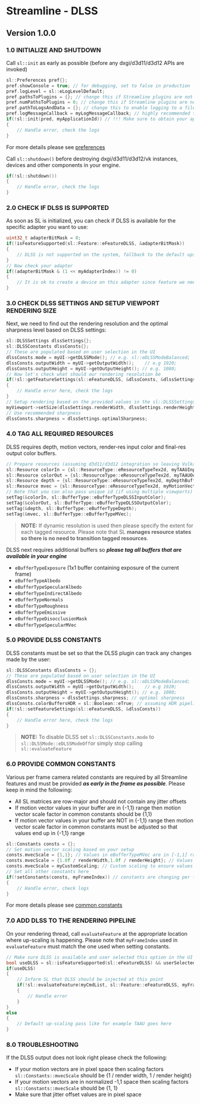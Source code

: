 ﻿

Streamline - DLSS
=======================

Version 1.0.0
------

### 1.0 INITIALIZE AND SHUTDOWN

Call `sl::init` as early as possible (before any dxgi/d3d11/d3d12 APIs are invoked)

```cpp
sl::Preferences pref{};
pref.showConsole = true; // for debugging, set to false in production
pref.logLevel = sl::eLogLevelDefault;
pref.pathsToPlugins = {}; // change this if Streamline plugins are not located next to the executable
pref.numPathsToPlugins = 0; // change this if Streamline plugins are not located next to the executable
pref.pathToLogsAndData = {}; // change this to enable logging to a file
pref.logMessageCallback = myLogMessageCallback; // highly recommended to track warning/error messages in your callback
if(!sl::init(pred, myApplicationId)) // !!! Make sure to obtain your app Id from NVIDIA !!!
{
    // Handle error, check the logs
}
```

For more details please see [preferences](ProgrammingGuide.md#221-preferences)

Call `sl::shutdown()` before destroying dxgi/d3d11/d3d12/vk instances, devices and other components in your engine.

```cpp
if(!sl::shutdown())
{
    // Handle error, check the logs
}
```

### 2.0 CHECK IF DLSS IS SUPPORTED

As soon as SL is initialized, you can check if DLSS is available for the specific adapter you want to use:

```cpp
uint32_t adapterBitMask = 0;
if(!isFeatureSupported(sl::Feature::eFeatureDLSS, &adapterBitMask))
{
    // DLSS is not supported on the system, fallback to the default upscaling method
}
// Now check your adapter
if((adapterBitMask & (1 << myAdapterIndex)) != 0)
{
    // It is ok to create a device on this adapter since feature we need is supported
}
```

### 3.0 CHECK DLSS SETTINGS AND SETUP VIEWPORT RENDERING SIZE

Next, we need to find out the rendering resolution and the optimal sharpness level based on DLSS settings:

```cpp
sl::DLSSSettings dlssSettings{};
sl::DLSSConstants dlssConsts{};
// These are populated based on user selection in the UI
dlssConsts.mode = myUI->getDLSSMode(); // e.g. sl::eDLSSModeBalanced;
dlssConsts.outputWidth = myUI->getOutputWidth();    // e.g 1920;
dlssConsts.outputHeight = myUI->getOutputHeight(); // e.g. 1080;
// Now let's check what should our rendering resolution be
if(!sl::getFeatureSettings(sl::eFeatureDLSS, &dlssConsts, &dlssSettings))
{
    // Handle error here, check the logs
}
// Setup rendering based on the provided values in the sl::DLSSSettings structure
myViewport->setSize(dlssSettings.renderWidth, dlssSettings.renderHeight);
// Use recommended sharpness
dlssConsts.sharpness = dlssSettings.optimalSharpness;
```

### 4.0 TAG ALL REQUIRED RESOURCES

DLSS requires depth, motion vectors, render-res input color and final-res output color buffers.

```cpp
// Prepare resources (assuming d3d11/d3d12 integration so leaving Vulkan view and device memory as null pointers)
sl::Resource colorIn = {sl::ResourceType::eResourceTypeTex2d, myTAAUInput, nullptr, nullptr, nullptr};
sl::Resource colorOut = {sl::ResourceType::eResourceTypeTex2d, myTAAUOutput, nullptr, nullptr, nullptr};
sl::Resource depth = {sl::ResourceType::eResourceTypeTex2d, myDepthBuffer, nullptr, nullptr, nullptr};
sl::Resource mvec = {sl::ResourceType::eResourceTypeTex2d, myMotionVectorsBuffer, nullptr, nullptr, nullptr};
// Note that you can also pass unique id (if using multiple viewports) and the extent of the resource if dynamic resolution is active
setTag(&colorIn, sl::BufferType::eBufferTypeDLSSInputColor);
setTag(&colorOut, sl::BufferType::eBufferTypeDLSSOutputColor);
setTag(&depth, sl::BufferType::eBufferTypeDepth);
setTag(&mvec, sl::BufferType::eBufferTypeMVec);
```

> **NOTE:**
> If dynamic resolution is used then please specify the extent for each tagged resource. Please note that SL **manages resource states so there is no need to transition tagged resources**.

DLSS next requires additional buffers so ***please tag all buffers that are available in your engine***

* `eBufferTypeExposure` (1x1 buffer containing exposure of the current frame)
* `eBufferTypeAlbedo`
* `eBufferTypeSpecularAlbedo`
* `eBufferTypeIndirectAlbedo`
* `eBufferTypeNormals`
* `eBufferTypeRoughness`
* `eBufferTypeEmissive`
* `eBufferTypeDisocclusionMask`
* `eBufferTypeSpecularMVec`

### 5.0 PROVIDE DLSS CONSTANTS

DLSS constants must be set so that the DLSS plugin can track any changes made by the user:

```cpp
sl::DLSSConstants dlssConsts = {};
// These are populated based on user selection in the UI
dlssConsts.mode = myUI->getDLSSMode(); // e.g. sl::eDLSSModeBalanced;
dlssConsts.outputWidth = myUI->getOutputWidth();    // e.g 1920;
dlssConsts.outputHeight = myUI->getOutputHeight(); // e.g. 1080;
dlssConsts.sharpness = dlssSettings.sharpness; // optimal sharpness
dlssConsts.colorBuffersHDR = sl::Boolean::eTrue; // assuming HDR pipeline
if(!sl::setFeatureSettings(sl::eFeatureDLSS, &dlssConsts))
{
    // Handle error here, check the logs
}
```

> **NOTE:**
> To disable DLSS set `sl::DLSSConstants.mode` to `sl::DLSSMode::eDLSSModeOff`or simply stop calling `sl::evaluateFeature`

### 6.0 PROVIDE COMMON CONSTANTS

Various per frame camera related constants are required by all Streamline features and must be provided ***as early in the frame as possible***. Please keep in mind the following: 

* All SL matrices are row-major and should not contain any jitter offsets
* If motion vector values in your buffer are in {-1,1} range then motion vector scale factor in common constants should be {1,1}
* If motion vector values in your buffer are NOT in {-1,1} range then motion vector scale factor in common constants must be adjusted so that values end up in {-1,1} range

```cpp
sl::Constants consts = {};
// Set motion vector scaling based on your setup
consts.mvecScale = {1,1}; // Values in eBufferTypeMVec are in [-1,1] range
consts.mvecScale = {1.0f / renderWidth,1.0f / renderHeight}; // Values in eBufferTypeMVec are in pixel space
consts.mvecScale = myCustomScaling; // Custom scaling to ensure values end up in [-1,1] range
// Set all other constants here
if(!setConstants(consts, myFrameIndex)) // constants are changing per frame so frame index is required
{
    // Handle error, check logs
}
```
For more details please see [common constants](ProgrammingGuide.md#251-common-constants)

### 7.0 ADD DLSS TO THE RENDERING PIPELINE

On your rendering thread, call `evaluateFeature` at the appropriate location where up-scaling is happening. Please note that `myFrameIndex` used in `evaluateFeature` must match the one used when setting constants.

```cpp
// Make sure DLSS is available and user selected this option in the UI
bool useDLSS = sl::isFeatureSupported(sl::eFeatureDLSS) && userSelectedDLSSInUI;
if(useDLSS) 
{
    // Inform SL that DLSS should be injected at this point
    if(!sl::evaluateFeature(myCmdList, sl::Feature::eFeatureDLSS, myFrameIndex)) 
    {
        // Handle error
    }
}
else
{
    // Default up-scaling pass like for example TAAU goes here
}
```
### 8.0 TROUBLESHOOTING

If the DLSS output does not look right please check the following:

* If your motion vectors are in pixel space then scaling factors `sl::Constants::mvecScale` should be {1 / render width, 1 / render height}
* If your motion vectors are in normalized -1,1 space then scaling factors `sl::Constants::mvecScale` should be {1, 1}
* Make sure that jitter offset values are in pixel space